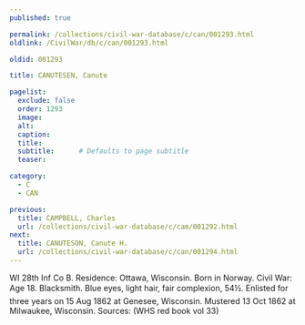 ```yaml
---
published: true

permalink: /collections/civil-war-database/c/can/001293.html
oldlink: /CivilWar/db/c/can/001293.html

oldid: 001293

title: CANUTESEN, Canute

pagelist:
  exclude: false
  order: 1293
  image: 
  alt:
  caption:
  title:
  subtitle:      # Defaults to page subtitle
  teaser:

category: 
  - C 
  - CAN

previous:
  title: CAMPBELL, Charles
  url: /collections/civil-war-database/c/cam/001292.html  
next:
  title: CANUTESON, Canute H.
  url: /collections/civil-war-database/c/can/001294.html   
---
```

WI 28th Inf Co B. Residence: Ottawa, Wisconsin. Born in Norway. Civil War: Age 18. Blacksmith. Blue eyes, light hair, fair complexion, 5&#146;4&frac12;&#148;. Enlisted for three years on 15 Aug 1862 at Genesee, Wisconsin. Mustered 13 Oct 1862 at Milwaukee, Wisconsin. Sources: (WHS red book vol 33)
